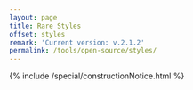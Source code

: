 ```yaml
---
layout: page
title: Rare Styles
offset: styles
remark: 'Current version: v.2.1.2'
permalink: /tools/open-source/styles/
---
```


<div class="Space">{% include /special/constructionNotice.html %}</div>